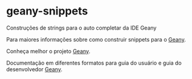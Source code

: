 # geany-snippets
Construções de strings para o auto completar da IDE Geany

Para maiores informações sobre como construir snippets para o 
[Geany](https://wiki.geany.org/snippets/start).

Conheça melhor o projeto [Geany](https://geany.org/).

Documentação em diferentes formatos para guia do usuário e guia do desenvolvedor [Geany](https://geany.org/documentation/manual/).
